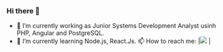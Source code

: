 ### Hi there 👋

<!--
**isaacwrk/isaacwrk** is a ✨ _special_ ✨ repository because its `README.md` (this file) appears on your GitHub profile.
-->

- 🔭 I’m currently working as Junior Systems Development Analyst usinh PHP, Angular and PostgreSQL.
- 🌱 I’m currently learning Node.js, React.Js.
📫 How to reach me: 
|<img src="https://img.shields.io/badge/LinkedIn-0077B5?style=for-the-badge&logo=linkedin&logoColor=white" href="https://www.linkedin.com/in/isaac-souza-3942a1114/">  |




